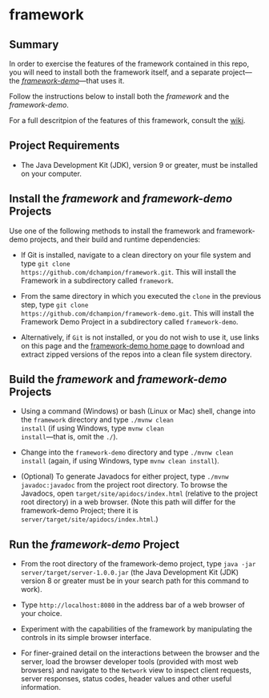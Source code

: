# framework
## Summary
In order to exercise the features of the framework contained in this repo, you will need to install both the framework itself, and a separate project&mdash;the <i><a href=https://github.com/dchampion/framework-demo target="_blank">framework-demo</a></i>&mdash;that uses it.

Follow the instructions below to install both the <i>framework</i> and the <i>framework-demo</i>.

For a full descritpion of the features of this framework, consult the <a href=https://github.com/dchampion/framework/wiki/Web-Application-Framework target="_blank">wiki</a>.

## Project Requirements

* The Java Development Kit (JDK), version 9 or greater, must be installed on your computer.

## Install the <i>framework</i> and <i>framework-demo</i> Projects
Use one of the following methods to install the framework and framework-demo projects, and their build and runtime dependencies:

* If Git is installed, navigate to a clean directory on your file system and type <code>git clone https<nolink>://github.com/dchampion/framework.git</code>. This will install the Framework in a subdirectory called <code>framework</code>.

* From the same directory in which you executed the <code>clone</code> in the previous step, type <code>git clone https<nolink>://github.com/dchampion/framework-demo.git</code>. This will install the Framework Demo Project in a subdirectory called <code>framework-demo</code>.

* Alternatively, if <code>Git</code> is not installed, or you do not wish to use it, use links on this page and the <a href=https://github.com/dchampion/framework-demo target="_blank">framework-demo home page</a> to download and extract zipped versions of the repos into a clean file system directory.

## Build the <i>framework</i> and <i>framework-demo</i> Projects
* Using a command (Windows) or bash (Linux or Mac) shell, change into the <code>framework</code> directory and type <code>./mvnw clean install</code> (if using Windows, type <code>mvnw clean install</code>&mdash;that is, omit the <code>./</code>).

* Change into the <code>framework-demo</code> directory and type <code>./mvnw clean install</code> (again, if using Windows, type <code>mvnw clean install</code>).

* (Optional) To generate Javadocs for either project, type <code>./mvnw javadoc:javadoc</code> from the project root directory. To browse the Javadocs, open <code>target/site/apidocs/index.html</code> (relative to the project root directory) in a web browser. (Note this path will differ for the framework-demo Project; there it is <code>server/target/site/apidocs/index.html</code>.)

## Run the <i>framework-demo</i> Project
* From the root directory of the framework-demo project, type <code>java -jar server/target/server-1.0.0.jar</code> (the Java Development Kit (JDK) version 8 or greater must be in your search path for this command to work).

* Type <code>http<nolink>://localhost:8080</code> in the address bar of a web browser of your choice.

* Experiment with the capabilities of the framework by manipulating the controls in its simple browser interface.

* For finer-grained detail on the interactions between the browser and the server, load the browser developer tools (provided with most web browsers) and navigate to the <code>Network</code> view to inspect client requests, server responses, status codes, header values and other useful information.

